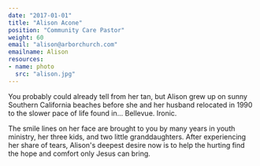 ```yaml
---
date: "2017-01-01"
title: "Alison Acone"
position: "Community Care Pastor"
weight: 60
email: "alison@arborchurch.com"
emailname: Alison
resources:
- name: photo
  src: "alison.jpg"
---
```

You probably could already tell from her tan, but Alison grew up on sunny Southern California beaches before she and her husband relocated in 1990 to the slower pace of life found in... Bellevue. Ironic. 

The smile lines on her face are brought to you by many years in youth ministry, her three kids, and two little granddaughters. After experiencing her share of tears, Alison's deepest desire now is to help the hurting find the hope and comfort only Jesus can bring.
